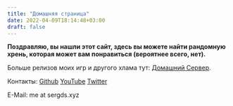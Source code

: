 ```yaml
---
title: "Домашняя страница"
date: 2022-04-09T18:14:48+03:00
draft: false
---
```


**Поздравляю, вы нашли этот сайт, здесь вы можете найти рандомную хрень, которая может вам понравиться (вероятнее всего, нет).**   

Больше релизов моих игр и другого хлама тут: [Домашний Сервер](https://homedl.sergds.xyz/).

Контакты:
[Github](https://github.com/sergds)
[YouTube](https://youtube.com/@sergds)
[Twitter](https://twitter.com/sergds2)

E-Mail: me at sergds.xyz

